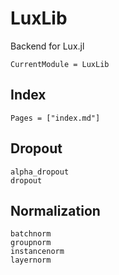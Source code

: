 # LuxLib

Backend for Lux.jl

```@meta
CurrentModule = LuxLib
```

## Index

```@index
Pages = ["index.md"]
```

## Dropout

```@docs
alpha_dropout
dropout
```

## Normalization

```@docs
batchnorm
groupnorm
instancenorm
layernorm
```
